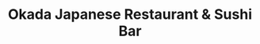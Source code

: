 ---
layout: place
title: "Okada Japanese Restaurant & Sushi Bar"
permalink: /virginia/ashburn/okada-japanese-restaurant-sushi-bar.html
stateAbbr: VA
stateName: Virginia
cityName: Ashburn
seo:
  name: "Okada Japanese Restaurant & Sushi Bar"
  type: Restaurant
  links: http://www.okadajapaneserestaurant.com/
description: "Modern spot for sushi, hibachi dishes & other Japanese food, plus a full bar with a variety of sake. Looking for sushi in Ashburn, Virginia? Check out Okada ..."
place_id: ChIJIxP8OFk5tokRPu8zgJlfbTw
photos:
  - name: >-
      places/ChIJIxP8OFk5tokRPu8zgJlfbTw/photos/AeeoHcLh8HVoiFDB2rWaa-Jt5PFfw5hpvxGTcfu5XqBFbXTLCIUMtVhfmsXjE5pe7FUoJmpJcaUECHPP6sEXLpJMpHZ50fKp-mLCuL0YJ-xIZOb4uA4XqWtCmQIF75r1dvhpWc5f-8Ely-6Q7MqOoX-bdCeBUxrnfpn4e_FFRdaWDdzfNbZQYdNAVREla19dt78iN-_2-W9lmwyZOWm_h3vm1rXDE8BKg6nQaciriBNeGzCYOzEph9rVGSBD364ZB7HH4V8JioZwwQ2_kzT4zjvKhTZG_P3pb3kooKWksCYZhH1Uow
    widthPx: 1280
    heightPx: 960
    authorAttributions:
      - displayName: Okada Japanese Restaurant & Sushi Bar
        uri: https://maps.google.com/maps/contrib/104030446360192917951
        photoUri: >-
          https://lh3.googleusercontent.com/a-/ALV-UjW56NYq2tlDRZt6Ea460LDsBUQybisrjLZim2ebLf9OvQFG6xIr=s100-p-k-no-mo
    flagContentUri: >-
      https://www.google.com/local/imagery/report/?cb_client=maps_api_places.places_api&image_key=!1e10!2sAF1QipMVhkr9PATlYHUG_Ku1Q2DX5jhlDAArhCSxuCGb&hl=en-US
    googleMapsUri: >-
      https://www.google.com/maps/place//data=!3m4!1e2!3m2!1sAF1QipMVhkr9PATlYHUG_Ku1Q2DX5jhlDAArhCSxuCGb!2e10!4m2!3m1!1s0x89b6395938fc1323:0x3c6d5f998033ef3e
  - name: >-
      places/ChIJIxP8OFk5tokRPu8zgJlfbTw/photos/AeeoHcImmThUpVSi979aB_HFbEGjDepMFYBaIsC2kN8xP_mbM0wkh0hXpjp13ym4RoZBI3YvhJg3Wr-j_OPcPZM1NxgE8xFvYV1hr3E_LGvq-hyOQus3_4AF9ZY5ED4m8SxcMvWnJ_aGfD5olGm4_Xn05_MtML0nQ02uFTrHwk2ulM-s2yv_t_sSo9kWx8dQ6BvWFsXuHGIR3w8d-AhVKyUqW25yWP-dlesPbxyDvkOyi7-3nNwXQRZb02tz03Yo-2RM_uaYzwdwVo2jl2yzydcUEaFV1pfrbgoxYtgbIhJfkocGMw
    widthPx: 960
    heightPx: 1280
    authorAttributions:
      - displayName: Okada Japanese Restaurant & Sushi Bar
        uri: https://maps.google.com/maps/contrib/104030446360192917951
        photoUri: >-
          https://lh3.googleusercontent.com/a-/ALV-UjW56NYq2tlDRZt6Ea460LDsBUQybisrjLZim2ebLf9OvQFG6xIr=s100-p-k-no-mo
    flagContentUri: >-
      https://www.google.com/local/imagery/report/?cb_client=maps_api_places.places_api&image_key=!1e10!2sAF1QipNL3aXoEec-rH4J8fKcRZnWPCi-LvSGrMgitLIH&hl=en-US
    googleMapsUri: >-
      https://www.google.com/maps/place//data=!3m4!1e2!3m2!1sAF1QipNL3aXoEec-rH4J8fKcRZnWPCi-LvSGrMgitLIH!2e10!4m2!3m1!1s0x89b6395938fc1323:0x3c6d5f998033ef3e
  - name: >-
      places/ChIJIxP8OFk5tokRPu8zgJlfbTw/photos/AeeoHcKEnCs2CB_E2KYZhvVsds9A-isspsmzdp6i171PUdBydWQLwuHrK5AqnG6iDsLL2_gUlSAHv4IpCxZaPeyJL3Zw7ocIhuB_Mz_yh0AONhWsJ8mMau-UEnr1sFpdro3RgguPG_MB_8K90_qMtN4jGLOqrNyv7fFMnSNRn1719bGpI7CLUpVY4FKW1_FmFyAZflNnPiCy_S7iUAa07DYp_L1x5vpvqZR9HUyrBs-LONKv9t-l8K_bIspyj9VAA46P7b217RiDzM3yIXgRn2Vd7sGphduX64tkrZSrVIjSv5HyxwSy12uONxEwKZboUbhtDugs1bTxtgeGMpyZmGrUJPYA_8PrVDSe2Px-MWdpAajWZxhBtd7Yh1aWakpdBXUZyAwN3PcULiJzx0EsRWyBFbatriTaBcoEr_FADnEcKu1gS07t7OBw8g_CSMXYtg
    widthPx: 1600
    heightPx: 1200
    authorAttributions:
      - displayName: Gary Smith
        uri: https://maps.google.com/maps/contrib/101342454563443770583
        photoUri: >-
          https://lh3.googleusercontent.com/a/ACg8ocIhnRxnld_WgDyCA-e6lsor3wkJjSJyJyc4OxshSZGFv5dyxQ=s100-p-k-no-mo
    flagContentUri: >-
      https://www.google.com/local/imagery/report/?cb_client=maps_api_places.places_api&image_key=!1e10!2sCIABIhADydERiBiqRGfiRAQAA31f&hl=en-US
    googleMapsUri: >-
      https://www.google.com/maps/place//data=!3m4!1e2!3m2!1sCIABIhADydERiBiqRGfiRAQAA31f!2e10!4m2!3m1!1s0x89b6395938fc1323:0x3c6d5f998033ef3e
  - name: >-
      places/ChIJIxP8OFk5tokRPu8zgJlfbTw/photos/AeeoHcJf1RTECuo9dR8mh1whwDBZVRUNkDrh85_7pgCskLl_Zf5ZBQdx_8wi-Z3sBQF6xn8li9Rh2ym6Kef67737Fd4qeF0pl71Cp5U5OpO1LfufuWoGxl01wkVUwM_GdJ94KDYckdpFWQUolqrMlvzHudvzwZVQuuGcgYi4anOdW5rCxKfWge1khXakauPj00_xyHjN-nPFcCMYAmIKZkn-Do_MeomJ9CTYsCbwnrFDMoVtzTU6QnN34qIcRJCvmb5vtjWvSB_fS0_DB1dwuWEAVBjugUuyVcj4dDes-pO9amYrWSi6E2bAu0FowtdffwguyKonGvgFXKgoMYhMrlgnDTOx2tqO14hCAWoQ7b7G-Nuwfd_hkJRPXub5BWY_xCkxrkV7tdcRfXObTyWlZBzC9gjaDU_SqHZzq-XKJo89c9r0sg
    widthPx: 3600
    heightPx: 4800
    authorAttributions:
      - displayName: Becky
        uri: https://maps.google.com/maps/contrib/106826446011488073953
        photoUri: >-
          https://lh3.googleusercontent.com/a-/ALV-UjUZjNRVYtrWiXFK6Un0_ZlSMkLL85oVLfIPoam8JLNY8OwD8wo=s100-p-k-no-mo
    flagContentUri: >-
      https://www.google.com/local/imagery/report/?cb_client=maps_api_places.places_api&image_key=!1e10!2sCIHM0ogKEICAgIC_j7OCbQ&hl=en-US
    googleMapsUri: >-
      https://www.google.com/maps/place//data=!3m4!1e2!3m2!1sCIHM0ogKEICAgIC_j7OCbQ!2e10!4m2!3m1!1s0x89b6395938fc1323:0x3c6d5f998033ef3e
  - name: >-
      places/ChIJIxP8OFk5tokRPu8zgJlfbTw/photos/AeeoHcLvU3ynlmWf2zyIEeWpogla4C7LO5FoiQpygXKF1bAhNofIBijCa8uU-WCqwiXsFWqFEENVAU-ANGqMzftYmBrI6YxFO1aG9EgdFcU7tKw8jApZyYHm3WXTWyT4KGXq8LUQzQn6qP3H7l__Lxbfs37IHEDmDEcVCvPdaZwADbtJf9-coK_SiOK2aF4mEk09az2Q5nKK4wqFL2P2ETN3gMG8i8ITAM4HhhQhJqp7UxPZMuXHkK5RBDeue4ZbkBBHAPBY32sZ5KJ-SMqB2Jwd5p4add6we37qo1gpjqpgrG5ZQ8BA7eWcGzkEfI71AVj3V_9h8rHruXEyeb10eEv88yMlde8G3H3NTvOKbKEQu39Q11zlu4h80XN1i9ezmQoG79fPcsSDZ3wU1khIgMlSXD8IQUu1H_dyBSqMdvycewHjpJOU0smBEl3b1KrQhQ
    widthPx: 1280
    heightPx: 964
    authorAttributions:
      - displayName: Andrea Frizzell
        uri: https://maps.google.com/maps/contrib/111181354496685107099
        photoUri: >-
          https://lh3.googleusercontent.com/a/ACg8ocIM5Xso_sTWmmQTQ0A4WN94lr15yUHelBHVCkqtpRQWG7r9=s100-p-k-no-mo
    flagContentUri: >-
      https://www.google.com/local/imagery/report/?cb_client=maps_api_places.places_api&image_key=!1e10!2sCIABIhADycKzBSQLDGfjsQgACIzd&hl=en-US
    googleMapsUri: >-
      https://www.google.com/maps/place//data=!3m4!1e2!3m2!1sCIABIhADycKzBSQLDGfjsQgACIzd!2e10!4m2!3m1!1s0x89b6395938fc1323:0x3c6d5f998033ef3e
  - name: >-
      places/ChIJIxP8OFk5tokRPu8zgJlfbTw/photos/AeeoHcJ2wmTLgRmec-CViaw17peIinDoAR9pCQhfz607myfmhfe01sYkSIILvqvGTSeFoX44YjxoNWYEDnsB7Y44T2lxMbFoYCN6DQTge7UFXJZYcls8UAj5Nl2c3ItoXfyhuioVoDrbIeovv4KGsXJYMxpycl8aredlK63IDTdCCB5cDrn03ijF_PyR_QJvdCviof9mo8P6N8qhd8MoIy98qRiESSbQJcnFc-QDsFson8pqZ8hzz2efnKA0hPBq9Kcz3gjbkL9lgs8DB_LYdX2_WSrvgjsPDaZlFsG4WMsYmUPxDa1K2r7bgRysYG5isQyx5klThI9ucBQXfamkHreH4I9YgJAheehVCQqqJYuXHaQfc2EyrYuwh7FuILm2ALCt1qhvoQ1EKVsFhsqxp3LuKCs3qE66AYqnfzNwncYig-RUQQ
    widthPx: 4032
    heightPx: 3024
    authorAttributions:
      - displayName: Jan Hrivnak
        uri: https://maps.google.com/maps/contrib/103438882288554729873
        photoUri: >-
          https://lh3.googleusercontent.com/a-/ALV-UjWLXHH9Jj_KfOHFRAYZyF39g_JyFpx1up8cx8wTRLn-H-4xHP0=s100-p-k-no-mo
    flagContentUri: >-
      https://www.google.com/local/imagery/report/?cb_client=maps_api_places.places_api&image_key=!1e10!2sCIHM0ogKEICAgICn0KvaTQ&hl=en-US
    googleMapsUri: >-
      https://www.google.com/maps/place//data=!3m4!1e2!3m2!1sCIHM0ogKEICAgICn0KvaTQ!2e10!4m2!3m1!1s0x89b6395938fc1323:0x3c6d5f998033ef3e
  - name: >-
      places/ChIJIxP8OFk5tokRPu8zgJlfbTw/photos/AeeoHcIR90zRmlKzrX7Ha9GUd28XT6m6qDLoV0cYlTOkfeZHmt2rG0uepuQKBl5QjpcIkGezJlr44uv8bysC_QPP10KStrPnf9m4b0DfN8R-o7F0_8ySfcV-C_j9bIAea1C_G2M8JRamZZgaURelWnQPY8crDHanA_CZ-JLfXn_fy1Q0uTUZxa2CGT8sLDuH-SSJ-6baUNdMvHdWVqTwGYEfF6QwUt_pVCLdqfhKi12IwfE7lFw8lp_VLiq85prsP8Xxa91Gu4jHrowFeIuvmx-i9_QqVBEzd_IMbHFA-qJnV10nLI1mbaV69qtnDehu6ekvYMaEHNuEPKlv7hyhKoftqpfACoUWbRoI4c7WnJvcpnRo0Q90TruYG3hWy8JKoVNEK9ic1ATMxOGUlRKXPDL9RNpK4bNLDGiR0IGeFfUUJvc
    widthPx: 4032
    heightPx: 3024
    authorAttributions:
      - displayName: Pedro Sorto
        uri: https://maps.google.com/maps/contrib/106499547880541304630
        photoUri: >-
          https://lh3.googleusercontent.com/a-/ALV-UjWIj7AhOvM8DyCXEeQVBn8mKCZ7dxeV_0ZAHtPnxceWE08pbL3D=s100-p-k-no-mo
    flagContentUri: >-
      https://www.google.com/local/imagery/report/?cb_client=maps_api_places.places_api&image_key=!1e10!2sCIHM0ogKEICAgICLvdbGDQ&hl=en-US
    googleMapsUri: >-
      https://www.google.com/maps/place//data=!3m4!1e2!3m2!1sCIHM0ogKEICAgICLvdbGDQ!2e10!4m2!3m1!1s0x89b6395938fc1323:0x3c6d5f998033ef3e
  - name: >-
      places/ChIJIxP8OFk5tokRPu8zgJlfbTw/photos/AeeoHcJnr0Njls7jPHxHCTxpc5ILqrGaKEngL_V2x94AppuvFFrbgNE5Xf7cyU6geuDBoLL7RpDQZOamvQbP9RIJi3_5RhVnbJSDJ3yuS7JodNJd-x4vA_VB_GARm8WfIT3w_3Hoar93XTKXVt1bMpvwT1xenfun8I1DIrQUVZQ1rm_xisYpIktuxMVwbSOdpGgsZxc933IJ3beb0FC0P3tnAINO4s8C5t-hIYevORlYyaVKwJ2zXBBNgzUuPBNVPL8nGOk4VDTj_n2eB4UPCJanxAQSe5pBcNl-6owXl2S9uGzZJEIFsKY4jTf40AI5dLX7Axqcv1fO7CfmG0alYzVFBNVTis-SYeQRoeSA5qjxG6hsS-vfQwySKr-w90P9Fc65p0_UYS42yDR0iZYO99cddiisnb60BrVMKCICjimEi_TMkOOc
    widthPx: 3024
    heightPx: 4032
    authorAttributions:
      - displayName: Kevin L
        uri: https://maps.google.com/maps/contrib/100729051885589292794
        photoUri: >-
          https://lh3.googleusercontent.com/a/ACg8ocJMXT7TERfur8EsxR3oLQ2pXOm9lBqdG2R2bEXlSYfIOiQL9w=s100-p-k-no-mo
    flagContentUri: >-
      https://www.google.com/local/imagery/report/?cb_client=maps_api_places.places_api&image_key=!1e10!2sCIHM0ogKEICAgIChpfOPswE&hl=en-US
    googleMapsUri: >-
      https://www.google.com/maps/place//data=!3m4!1e2!3m2!1sCIHM0ogKEICAgIChpfOPswE!2e10!4m2!3m1!1s0x89b6395938fc1323:0x3c6d5f998033ef3e
  - name: >-
      places/ChIJIxP8OFk5tokRPu8zgJlfbTw/photos/AeeoHcLPB4VKu0D3j2H-zCR9P1Ns4gbPWKXqvvNwdOdVPa0l14RoIRJsuZgJpVLBe7vq6dXLVrJkKZ4np9Ep-DWBq7Ih4udR6zaJTAVGQPf0hcQwojzb-cIWJvEnQ-t2kfAG5PcacjxF-Nk3jcEuGGvYrk6P3quYXQD91iZs70xYEP6j7GI4lJx-qMyW5fjE-vSE-R-kwC_-6UiNam-FYV5kvURtTq0VRmA2Ek9NVY5N7uoGNHUA9H0_2oozD_RsnnSJORZCKuktwE8vgw3vGYSee0sNsJZDBPuJiLtnJc8rCsMNVuawBkLxd5QchMJ9PseLrE4ZwyEvGtYggpWiOO0gSVGMy8UfhRfmKuLraJ23-3iKD1ce-k2-gKkoNgTnixaJDHODnjzsmjQ1DfPRZFpr45w9WRaIhDw2Bmh9lwSa_HaXGTft
    widthPx: 4032
    heightPx: 3024
    authorAttributions:
      - displayName: Victor Wang
        uri: https://maps.google.com/maps/contrib/110371788462060280274
        photoUri: >-
          https://lh3.googleusercontent.com/a-/ALV-UjU9YaKA5V6g39z0bHdV91QZTEBrhW6BNNM0Z74AsIofZjIVoTuZ=s100-p-k-no-mo
    flagContentUri: >-
      https://www.google.com/local/imagery/report/?cb_client=maps_api_places.places_api&image_key=!1e10!2sCIHM0ogKEICAgICCl8uJlQE&hl=en-US
    googleMapsUri: >-
      https://www.google.com/maps/place//data=!3m4!1e2!3m2!1sCIHM0ogKEICAgICCl8uJlQE!2e10!4m2!3m1!1s0x89b6395938fc1323:0x3c6d5f998033ef3e
  - name: >-
      places/ChIJIxP8OFk5tokRPu8zgJlfbTw/photos/AeeoHcKBGs_zKCv6BcIKml1ymvRuYqQg6iXfuTUWQwA95Y8l0rvmkQcoN1qfDUYjGUAc-VVwGlwL29NuztpaDDgcDU72EbGYjhJWXoc-tMrROoLOMDwFBZjyrqPch6RG-R9ge4YdP_nYuUOubfpVWhKt5ytbfmLRk20XvcuF3aqTZnDP6ewRBpuSnWVhb8KFNF8gfj9iYxKmWdNS4xoHyC0r_-GPfuTSNI5vToScTcExmUmQir9dUM_gaygE8YzNEqYU0vCAH5RIFVT5vKAV0qHiwtPvaaJ3sOr9vMabpyGTiJxp7s8A3CbPxWlZLrgHbAeoKENb7HyQg96OxBIk_LLoMs57AJ17sH5mrZM9yv5jLUQpvILYM-gTp8QRPOl1YS9vJ-bZn70g43CJwLfzqWmTgld9_mIyC9ujZajxHYBIIHCqAJs
    widthPx: 2540
    heightPx: 2382
    authorAttributions:
      - displayName: Jack Tupp
        uri: https://maps.google.com/maps/contrib/109000929263543551783
        photoUri: >-
          https://lh3.googleusercontent.com/a-/ALV-UjWhEpqW2N_pHu4gE1itPRgNa-kciBP0HIpQkS_yfUNtyVP5rDY9bA=s100-p-k-no-mo
    flagContentUri: >-
      https://www.google.com/local/imagery/report/?cb_client=maps_api_places.places_api&image_key=!1e10!2sCIHM0ogKEICAgIDd-obzhgE&hl=en-US
    googleMapsUri: >-
      https://www.google.com/maps/place//data=!3m4!1e2!3m2!1sCIHM0ogKEICAgIDd-obzhgE!2e10!4m2!3m1!1s0x89b6395938fc1323:0x3c6d5f998033ef3e
address: 20357 Exchange St, Ashburn, VA 20147, USA
street: 20357 Exchange St
city: Ashburn
state: VA
zip: '20147'
country: USA
neighborhood: null
latitude: '39.052912'
longitude: '-77.454343'
accessibility_options:
  wheelchairAccessibleParking: true
  wheelchairAccessibleEntrance: true
  wheelchairAccessibleRestroom: true
  wheelchairAccessibleSeating: true
business_status: OPERATIONAL
name: Okada Japanese Restaurant & Sushi Bar
google_maps_links:
  directionsUri: >-
    https://www.google.com/maps/dir//''/data=!4m7!4m6!1m1!4e2!1m2!1m1!1s0x89b6395938fc1323:0x3c6d5f998033ef3e!3e0
  placeUri: https://maps.google.com/?cid=4354241527622659902
  writeAReviewUri: >-
    https://www.google.com/maps/place//data=!4m3!3m2!1s0x89b6395938fc1323:0x3c6d5f998033ef3e!12e1
  reviewsUri: >-
    https://www.google.com/maps/place//data=!4m4!3m3!1s0x89b6395938fc1323:0x3c6d5f998033ef3e!9m1!1b1
  photosUri: >-
    https://www.google.com/maps/place//data=!4m3!3m2!1s0x89b6395938fc1323:0x3c6d5f998033ef3e!10e5
primary_type: Japanese Restaurant
opening_hours:
  regular: null
  current: null
secondary_opening_hours:
  regular:
    weekdayDescriptions: null
    type: null
  current:
    weekdayDescriptions: null
    type: null
phone: (703) 723-3628
price_level: PRICE_LEVEL_MODERATE
price_range: $20 &ndash; $30
rating: '4.1'
rating_count: 675
website: http://www.okadajapaneserestaurant.com/
reviews:
  - name: >-
      places/ChIJIxP8OFk5tokRPu8zgJlfbTw/reviews/ChdDSUhNMG9nS0VJQ0FnSUNUNW9QUy13RRAB
    relativePublishTimeDescription: a month ago
    rating: 5
    text:
      text: >-
        UPDATE: We’ve been back twice and both times were superb! I don’t know
        if the dinner portions are higher but we definitely had more rice this
        time and meat. 10/10 Recommend🤌🏾

        Food was delicious! We thought it was going to be the cook in front of
        you type hibachi but it wasn’t. The only thing criticism we had was the
        amount of fried rice that comes with your meal. About 1/2 a cup more
        would’ve been ideal.
      languageCode: en
    originalText:
      text: >-
        UPDATE: We’ve been back twice and both times were superb! I don’t know
        if the dinner portions are higher but we definitely had more rice this
        time and meat. 10/10 Recommend🤌🏾

        Food was delicious! We thought it was going to be the cook in front of
        you type hibachi but it wasn’t. The only thing criticism we had was the
        amount of fried rice that comes with your meal. About 1/2 a cup more
        would’ve been ideal.
      languageCode: en
    authorAttribution:
      displayName: Tony Vawnz
      uri: https://www.google.com/maps/contrib/115774256375108605104/reviews
      photoUri: >-
        https://lh3.googleusercontent.com/a-/ALV-UjV25W08U0tJ0NLFfeDN3mmADQ_RK1dpG9axqt2Xlw0mAWPVMCao=s128-c0x00000000-cc-rp-mo-ba5
    publishTime: '2025-03-06T01:32:36.457939Z'
    flagContentUri: >-
      https://www.google.com/local/review/rap/report?postId=ChdDSUhNMG9nS0VJQ0FnSUNUNW9QUy13RRAB&d=17924085&t=1
    googleMapsUri: >-
      https://www.google.com/maps/reviews/data=!4m6!14m5!1m4!2m3!1sChdDSUhNMG9nS0VJQ0FnSUNUNW9QUy13RRAB!2m1!1s0x89b6395938fc1323:0x3c6d5f998033ef3e
  - name: >-
      places/ChIJIxP8OFk5tokRPu8zgJlfbTw/reviews/ChdDSUhNMG9nS0VJQ0FnTURnakpxdXpBRRAB
    relativePublishTimeDescription: a month ago
    rating: 4
    text:
      text: >-
        Okada is a Pretty decent Japanese restaurant that serves Sushi and
        Ramen.


        I stopped by on a winter weekend while visiting the One Loudoun area.


        I ordered the D49. Spicy Chicken Miso Ramen Dinner as I came at 3 PM
        which was a little after the dinner hours.


        It was pretty good. Came with bamboo shoots, seaweed, and boiled egg and
        the spicy chili sauce on the side. I asked for it on side as I wanted to
        experience the taste w/o spice and then add it myself if needed.


        Overall, it was pretty tasty. Nothing outstanding, but maybe my taste
        buds weren’t functioning. It was not bad overall, and was filling as I
        hadn’t a proper breakfast even. I would rate it 7/10.


        Not bad, and the cost for dine-in was a little over $20, which wasn’t
        bad but not cheap either. For the service, I’ll give it a pass.


        Overall, impressed with this Japanese restaurant and hopefully will be
        back to try something else on the menu, if I find myself in the One
        Loudoun area again.
      languageCode: en
    originalText:
      text: >-
        Okada is a Pretty decent Japanese restaurant that serves Sushi and
        Ramen.


        I stopped by on a winter weekend while visiting the One Loudoun area.


        I ordered the D49. Spicy Chicken Miso Ramen Dinner as I came at 3 PM
        which was a little after the dinner hours.


        It was pretty good. Came with bamboo shoots, seaweed, and boiled egg and
        the spicy chili sauce on the side. I asked for it on side as I wanted to
        experience the taste w/o spice and then add it myself if needed.


        Overall, it was pretty tasty. Nothing outstanding, but maybe my taste
        buds weren’t functioning. It was not bad overall, and was filling as I
        hadn’t a proper breakfast even. I would rate it 7/10.


        Not bad, and the cost for dine-in was a little over $20, which wasn’t
        bad but not cheap either. For the service, I’ll give it a pass.


        Overall, impressed with this Japanese restaurant and hopefully will be
        back to try something else on the menu, if I find myself in the One
        Loudoun area again.
      languageCode: en
    authorAttribution:
      displayName: Ritvik Nag
      uri: https://www.google.com/maps/contrib/115125010633237882853/reviews
      photoUri: >-
        https://lh3.googleusercontent.com/a-/ALV-UjXYKBZdIiskXBa0M24MRX_tZXKb7XOhVol5nm2EH8CD97XRtm_i=s128-c0x00000000-cc-rp-mo-ba5
    publishTime: '2025-02-22T23:08:04.816904Z'
    flagContentUri: >-
      https://www.google.com/local/review/rap/report?postId=ChdDSUhNMG9nS0VJQ0FnTURnakpxdXpBRRAB&d=17924085&t=1
    googleMapsUri: >-
      https://www.google.com/maps/reviews/data=!4m6!14m5!1m4!2m3!1sChdDSUhNMG9nS0VJQ0FnTURnakpxdXpBRRAB!2m1!1s0x89b6395938fc1323:0x3c6d5f998033ef3e
  - name: >-
      places/ChIJIxP8OFk5tokRPu8zgJlfbTw/reviews/ChZDSUhNMG9nS0VJQ0FnSUNfajdPQ0RREAE
    relativePublishTimeDescription: 2 months ago
    rating: 5
    text:
      text: >-
        Stopped in here for dinner on New Year’s Day.  Staff was very courteous
        and friendly.  Server helped explain some of the different ramens. 
        Everything was delicious and beautifully presented. Menu had a lot of
        choices.
      languageCode: en
    originalText:
      text: >-
        Stopped in here for dinner on New Year’s Day.  Staff was very courteous
        and friendly.  Server helped explain some of the different ramens. 
        Everything was delicious and beautifully presented. Menu had a lot of
        choices.
      languageCode: en
    authorAttribution:
      displayName: Becky
      uri: https://www.google.com/maps/contrib/106826446011488073953/reviews
      photoUri: >-
        https://lh3.googleusercontent.com/a-/ALV-UjUZjNRVYtrWiXFK6Un0_ZlSMkLL85oVLfIPoam8JLNY8OwD8wo=s128-c0x00000000-cc-rp-mo-ba5
    publishTime: '2025-01-20T01:35:03.420500Z'
    flagContentUri: >-
      https://www.google.com/local/review/rap/report?postId=ChZDSUhNMG9nS0VJQ0FnSUNfajdPQ0RREAE&d=17924085&t=1
    googleMapsUri: >-
      https://www.google.com/maps/reviews/data=!4m6!14m5!1m4!2m3!1sChZDSUhNMG9nS0VJQ0FnSUNfajdPQ0RREAE!2m1!1s0x89b6395938fc1323:0x3c6d5f998033ef3e
  - name: >-
      places/ChIJIxP8OFk5tokRPu8zgJlfbTw/reviews/ChdDSUhNMG9nS0VJQ0FnSUNuMEt2YWxRRRAB
    relativePublishTimeDescription: 6 months ago
    rating: 5
    text:
      text: >-
        It’s a very busy place so we recommend to make a reservation or you may
        be lucky to get seated at the high sushi table.


        Sushi is being made right in front of you so it’s nice to watch it being
        made.


        Food is delicious, at least the options we ordered.


        There is a parking house across the street but it’s busy as well so be
        ready to drive a couple of floors up to find your spot.


        One Loudoun is getting too overcrowded and so is this place.


        Prices are a bit higher for the size of the portions but again, you are
        paying the One Loudoun premium.
      languageCode: en
    originalText:
      text: >-
        It’s a very busy place so we recommend to make a reservation or you may
        be lucky to get seated at the high sushi table.


        Sushi is being made right in front of you so it’s nice to watch it being
        made.


        Food is delicious, at least the options we ordered.


        There is a parking house across the street but it’s busy as well so be
        ready to drive a couple of floors up to find your spot.


        One Loudoun is getting too overcrowded and so is this place.


        Prices are a bit higher for the size of the portions but again, you are
        paying the One Loudoun premium.
      languageCode: en
    authorAttribution:
      displayName: Jan Hrivnak
      uri: https://www.google.com/maps/contrib/103438882288554729873/reviews
      photoUri: >-
        https://lh3.googleusercontent.com/a-/ALV-UjWLXHH9Jj_KfOHFRAYZyF39g_JyFpx1up8cx8wTRLn-H-4xHP0=s128-c0x00000000-cc-rp-mo-ba4
    publishTime: '2024-09-21T23:16:11.119497Z'
    flagContentUri: >-
      https://www.google.com/local/review/rap/report?postId=ChdDSUhNMG9nS0VJQ0FnSUNuMEt2YWxRRRAB&d=17924085&t=1
    googleMapsUri: >-
      https://www.google.com/maps/reviews/data=!4m6!14m5!1m4!2m3!1sChdDSUhNMG9nS0VJQ0FnSUNuMEt2YWxRRRAB!2m1!1s0x89b6395938fc1323:0x3c6d5f998033ef3e
  - name: >-
      places/ChIJIxP8OFk5tokRPu8zgJlfbTw/reviews/ChZDSUhNMG9nS0VJQ0FnTUNBcWZyZE5REAE
    relativePublishTimeDescription: 2 months ago
    rating: 5
    text:
      text: >-
        I came in here for a sushi dinner 💕

        I got the Veg Combo with 3 different veg sushi rolls and a salad, and I
        got the Lychee Mojito.

        The server was really sweet and I asked her about recommendations, being
        a vegetarian and she patiently answered my questions.

        The sushi was delicious, the Mojito was refreshing and I would totally
        recommend the restaurant to all sushi lovers.
      languageCode: en
    originalText:
      text: >-
        I came in here for a sushi dinner 💕

        I got the Veg Combo with 3 different veg sushi rolls and a salad, and I
        got the Lychee Mojito.

        The server was really sweet and I asked her about recommendations, being
        a vegetarian and she patiently answered my questions.

        The sushi was delicious, the Mojito was refreshing and I would totally
        recommend the restaurant to all sushi lovers.
      languageCode: en
    authorAttribution:
      displayName: Simmie K
      uri: https://www.google.com/maps/contrib/104075600231152322569/reviews
      photoUri: >-
        https://lh3.googleusercontent.com/a/ACg8ocItUN9tFWHeEIvlf1XMh_7UXyxLpdUEne-ho54J7XJ9KHRG-uE=s128-c0x00000000-cc-rp-mo-ba3
    publishTime: '2025-02-02T09:32:01.018314Z'
    flagContentUri: >-
      https://www.google.com/local/review/rap/report?postId=ChZDSUhNMG9nS0VJQ0FnTUNBcWZyZE5REAE&d=17924085&t=1
    googleMapsUri: >-
      https://www.google.com/maps/reviews/data=!4m6!14m5!1m4!2m3!1sChZDSUhNMG9nS0VJQ0FnTUNBcWZyZE5REAE!2m1!1s0x89b6395938fc1323:0x3c6d5f998033ef3e
parking_options:
  freeParkingLot: true
  freeStreetParking: true
  valetParking: false
  freeGarageParking: true
payment_options:
  acceptsCreditCards: true
  acceptsDebitCards: true
  acceptsCashOnly: false
allow_dogs: null
curbside_pickup: null
delivery: true
dine_in: true
good_for_children: true
good_for_groups: true
good_for_sports: null
live_music: true
menu_for_children: true
outdoor_seating: true
reservable: true
restroom: true
serves_beer: true
serves_breakfast: false
serves_brunch: false
serves_cocktails: true
serves_coffee: true
serves_dinner: true
serves_dessert: true
serves_lunch: true
serves_vegetarian_food: true
serves_wine: true
takeout: true
summary: >-
  Modern spot for sushi, hibachi dishes & other Japanese food, plus a full bar
  with a variety of sake.

---